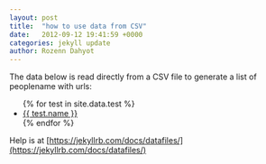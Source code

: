 ```yaml
---
layout: post
title:  "how to use data from CSV"
date:   2012-09-12 19:41:59 +0000
categories: jekyll update
author: Rozenn Dahyot
---
```


The data below is read directly from a CSV file
to generate a list of peoplename  with urls:

<ul>
{% for test in site.data.test %}
  <li>
    <a href="{{ test.url }}">
      {{ test.name }}
    </a>
  </li>
{% endfor %}
</ul>

Help is at [https://jekyllrb.com/docs/datafiles/](https://jekyllrb.com/docs/datafiles/)